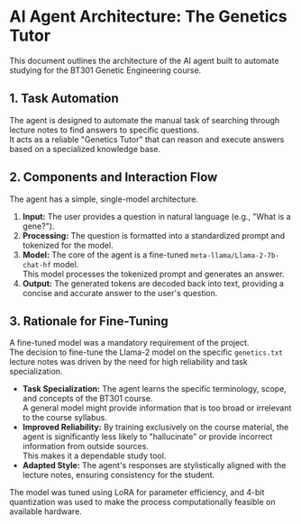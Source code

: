 # AI Agent Architecture: The Genetics Tutor

This document outlines the architecture of the AI agent built to automate studying for the BT301 Genetic Engineering course.

## 1. Task Automation

The agent is designed to automate the manual task of searching through lecture notes to find answers to specific questions.  
It acts as a reliable "Genetics Tutor" that can reason and execute answers based on a specialized knowledge base.

## 2. Components and Interaction Flow

The agent has a simple, single-model architecture.

1. **Input:** The user provides a question in natural language (e.g., "What is a gene?").
2. **Processing:** The question is formatted into a standardized prompt and tokenized for the model.
3. **Model:** The core of the agent is a fine-tuned `meta-llama/Llama-2-7b-chat-hf` model.  
   This model processes the tokenized prompt and generates an answer.
4. **Output:** The generated tokens are decoded back into text, providing a concise and accurate answer to the user's question.

## 3. Rationale for Fine-Tuning

A fine-tuned model was a mandatory requirement of the project.  
The decision to fine-tune the Llama-2 model on the specific `genetics.txt` lecture notes was driven by the need for high reliability and task specialization.

- **Task Specialization:** The agent learns the specific terminology, scope, and concepts of the BT301 course.  
  A general model might provide information that is too broad or irrelevant to the course syllabus.
- **Improved Reliability:** By training exclusively on the course material, the agent is significantly less likely to "hallucinate" or provide incorrect information from outside sources.  
  This makes it a dependable study tool.
- **Adapted Style:** The agent's responses are stylistically aligned with the lecture notes, ensuring consistency for the student.

The model was tuned using LoRA for parameter efficiency, and 4-bit quantization was used to make the process computationally feasible on available hardware.

